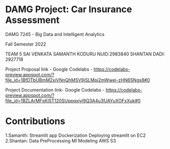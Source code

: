 # DAMG Project:  Car Insurance Assessment

DAMG 7245 - Big Data and Intelligent Analytics

Fall Semester 2022


TEAM 5 
SAI VENKATA SAMANTH KODURU NUID:2983840 
SHANTAN DADI: 2927718

Project Proposal link - Google Codelabs - https://codelabs-preview.appspot.com/?file_id=1BfDTbUBmM2xiVNnQhMSV9jSLMpi2mWwej-zHN6SNgs8#0

Project Documentation link- Google Codelabs - https://codelabs-preview.appspot.com/?file_id=1BZLArMFsKlST120SUppqxiyl9Q3A4u3fJAYuXOFxXuk#0

# Contributions
1.Samanth:
Streamlit app
Dockerization
Deploying streamlit on EC2
2.Shantan:
Data PreProcessing
Ml Modeling
AWS S3

